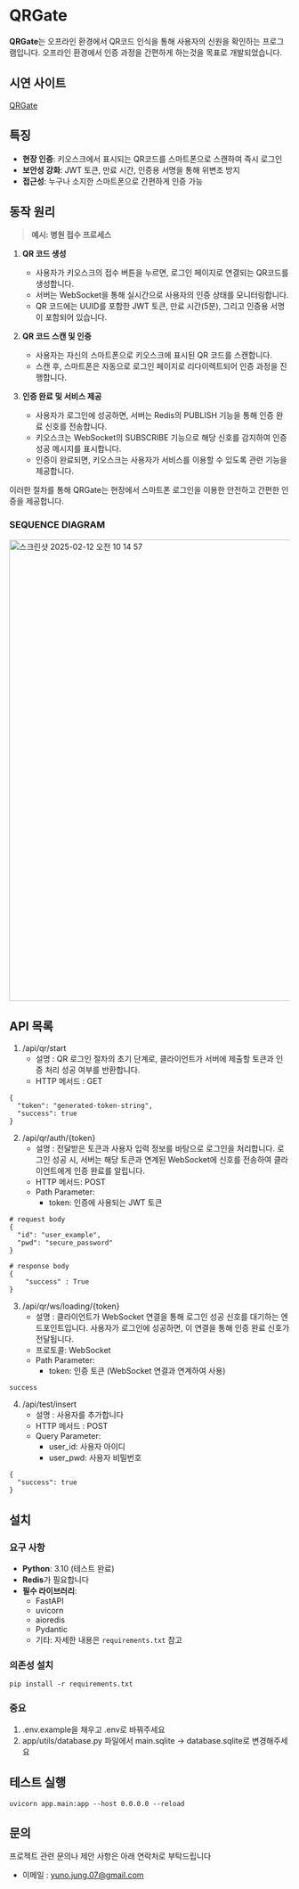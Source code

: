 # QRGate
**QRGate**는 오프라인 환경에서 QR코드 인식을 통해 사용자의 신원을 확인하는 프로그램입니다. 오프라인 환경에서 인증 과정을 간편하게 하는것을 목표로 개발되었습니다.

## 시연 사이트
[QRGate](https://qrgate-six.vercel.app/)

## 특징
- **현장 인증**: 키오스크에서 표시되는 QR코드를 스마트폰으로 스캔하여 즉시 로그인
- **보안성 강화**: JWT 토큰, 만료 시간, 인증용 서명을 통해 위변조 방지
- **접근성**: 누구나 소지한 스마트폰으로 간편하게 인증 가능

## 동작 원리

> **예시: 병원 접수 프로세스**

1. **QR 코드 생성**
   - 사용자가 키오스크의 접수 버튼을 누르면, 로그인 페이지로 연결되는 QR코드를 생성합니다.
   - 서버는 WebSocket을 통해 실시간으로 사용자의 인증 상태를 모니터링합니다.
   - QR 코드에는 UUID를 포함한 JWT 토큰, 만료 시간(5분), 그리고 인증용 서명이 포함되어 있습니다.

2. **QR 코드 스캔 및 인증**
   - 사용자는 자신의 스마트폰으로 키오스크에 표시된 QR 코드를 스캔합니다.
   - 스캔 후, 스마트폰은 자동으로 로그인 페이지로 리다이렉트되어 인증 과정을 진행합니다.

3. **인증 완료 및 서비스 제공**
   - 사용자가 로그인에 성공하면, 서버는 Redis의 PUBLISH 기능을 통해 인증 완료 신호를 전송합니다.
   - 키오스크는 WebSocket의 SUBSCRIBE 기능으로 해당 신호를 감지하여 인증 성공 메시지를 표시합니다.
   - 인증이 완료되면, 키오스크는 사용자가 서비스를 이용할 수 있도록 관련 기능을 제공합니다.

이러한 절차를 통해 QRGate는 현장에서 스마트폰 로그인을 이용한 안전하고 간편한 인증을 제공합니다.
### SEQUENCE DIAGRAM
<img width="828" alt="스크린샷 2025-02-12 오전 10 14 57" src="https://github.com/user-attachments/assets/7ac77fac-af8b-4cf7-99f7-832efd5b4347" />

## API 목록
1. /api/qr/start
   - 설명 : QR 로그인 절차의 초기 단계로, 클라이언트가 서버에 제출할 토큰과 인증 처리 성공 여부를 반환합니다.
   - HTTP 메서드 : GET
```
{
  "token": "generated-token-string",
  "success": true
}
```

2. /api/qr/auth/{token}
   - 설명 : 전달받은 토큰과 사용자 입력 정보를 바탕으로 로그인을 처리합니다. 로그인 성공 시, 서버는 해당 토큰과 연계된 WebSocket에 신호를 전송하여 클라이언트에게 인증 완료를 알립니다.
   - HTTP 메서드: POST
   - Path Parameter:
     - token: 인증에 사용되는 JWT 토큰
```
# request body
{
  "id": "user_example",
  "pwd": "secure_password"
}

# response body
{
    "success" : True
}
```

3. /api/qr/ws/loading/{token}
   - 설명 : 클라이언트가 WebSocket 연결을 통해 로그인 성공 신호를 대기하는 엔드포인트입니다. 사용자가 로그인에 성공하면, 이 연결을 통해 인증 완료 신호가 전달됩니다.
   - 프로토콜: WebSocket
   - Path Parameter:
     - token: 인증 토큰 (WebSocket 연결과 연계하여 사용)
```
success
```
4. /api/test/insert
   - 설명 : 사용자를 추가합니다
   - HTTP 메서드 : POST
   - Query Parameter:
     - user_id: 사용자 아이디
     - user_pwd: 사용자 비밀번호
```
{
  "success": true
}
```

## 설치
### 요구 사항
- **Python**: 3.10 (테스트 완료)
- **Redis**가 필요합니다
- **필수 라이브러리**:
  - FastAPI
  - uvicorn
  - aioredis
  - Pydantic
  - 기타: 자세한 내용은 `requirements.txt` 참고
### 의존성 설치
```shell
pip install -r requirements.txt
```

### **중요**
1. .env.example을 채우고 .env로 바꿔주세요
2. app/utils/database.py 파일에서 main.sqlite -> database.sqlite로 변경해주세요


## 테스트 실행
```shell
uvicorn app.main:app --host 0.0.0.0 --reload
```

## 문의
프로젝트 관련 문의나 제안 사항은 아래 연락처로 부탁드립니다
- 이메일 : yuno.jung.07@gmail.com
